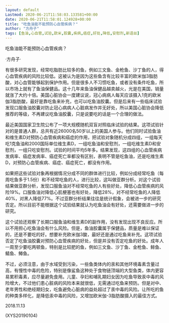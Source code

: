 ```yaml
---
layout: default
Lastmod: 2020-06-21T11:58:03.133581+00:00
date: 2020-06-21T11:58:01.124928+00:00
title: "吃鱼油能不能预防心血管疾病？"
author: "方舟子"
tags: [鱼油,心血管,试验,欧米,胶囊,疾病,癌症,好处,降低,安慰剂,新语丝]
---
```


吃鱼油能不能预防心血管疾病？

·方舟子·

有很多研究发现，经常吃脂肪比较多的鱼，例如三文鱼、金枪鱼、沙丁鱼的人，得心血管疾病的风险比较低。这被认为是因为这些鱼含有比较丰富的欧米伽3脂肪酸，对心血管能够起到保护作用。但是很多人不习惯吃鱼，或者没有条件吃鱼，所以市场上就有了鱼油保健品。这十几年来鱼油保健品越卖越火，光是在美国，销量就涨了大约十倍。美国心脏协会一度建议说，冠心病病人每天应该摄入1克的欧米伽3脂肪酸，最好是靠吃鱼来补充，也可以吃鱼油胶囊。但是后来有一些临床试验发现口服鱼油胶囊对防止冠心病病人心脏病发作并无好处，所以美国心脏协会降低推荐的等级，不再建议吃鱼油胶囊，只是说要吃的话是一个合理的做法。

最近美国国家卫生院公布了一项大规模随机双盲对照临床试验的结果。这项试验针对的是普通人群，总共有近26000名50岁以上的美国人参与。他们同时试验鱼油和维生素D对预防心血管疾病和癌症的作用，把试验对象随机分成四组，一组每天吃1克鱼油和2000国际单位维生素D，一组吃鱼油和安慰剂，一组吃维生素D和安慰剂，一组只吃安慰剂。试验的时间平均5年多。结果发现，这四组的心血管疾病发病率、癌症发病率、癌症死亡率都没有区别，表明不管是吃鱼油，还是吃维生素D，对预防心血管疾病、癌症、癌症死亡，都没有作用。

如果把这些试验对象再根据情况分成不同的群体进行比较，例如分成经常吃鱼（每周吃鱼多于1.5份）和不经常吃鱼的人，进行比较，这叫做亚群分析。对这个试验结果做亚群分析，发现口服鱼油对不经常吃鱼的人有些好处，降低心血管疾病的风险19%。口服鱼油对降低心肌梗塞也有好处，降低28%，对不经常吃鱼的人降低40%，对黑人降低77%。不过亚群分析结果往往是统计假象，会被进一步的研究否定。所以目前不能根据这个试验结果就认为吃鱼油会有好处，还需要做进一步的研究。

这个试验还观察了长期口服鱼油和维生素D的副作用，没有发现出现不良反应。所以不用担心吃鱼油会有什么风险。但是，鱼油胶囊属于保健品，质量是难以保证的，还是不要吃的好。想要补充欧米伽3酸，最好还是通过吃鱼来补充。这项试验否定了吃鱼油胶囊对预防心血管疾病的好处，但是并没有否定吃鱼的好处。成年人一周至少要吃两顿鱼，特别是比较肥的鱼，例如三文鱼、沙丁鱼、金枪鱼、鲱鱼、鲭鱼、鳟鱼。

不过，必须注意，由于水域受到污染，一些鱼类体内的汞和其他环境毒素含量过高，有慢性中毒的危险，特别是像鲨鱼这种处于食物链顶端的大型鱼类，体内更容易累积毒素，应尽量避免食用。儿童、孕妇和哺乳期妇女因为吃鱼导致汞中毒的风险增大，不过他们患心脏病的风险本来就很低，无需通过吃鱼来预防。但是对中、老年男性和绝经期妇女，吃鱼避免心脏病的益处超过了汞中毒的风险。让所吃的鱼的种类多样化，是降低汞中毒的风险，又增加欧米伽-3脂肪酸摄入的最佳方式。

2018.11.13

(XYS20190104)

